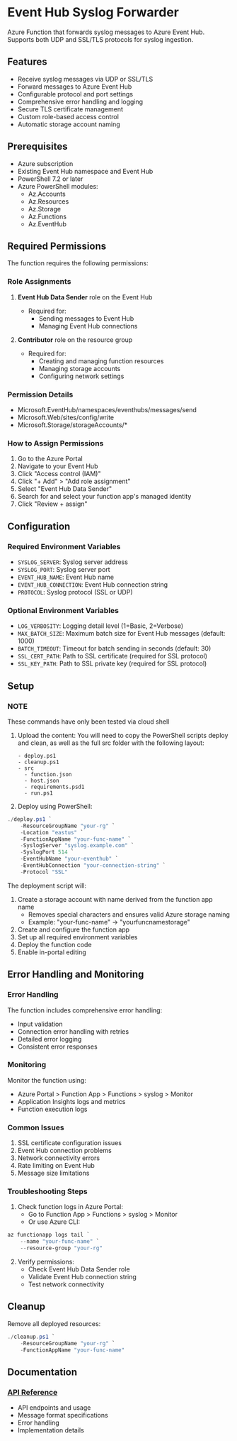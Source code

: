 # Event Hub Syslog Forwarder

Azure Function that forwards syslog messages to Azure Event Hub. Supports both UDP and SSL/TLS protocols for syslog ingestion.

## Features
- Receive syslog messages via UDP or SSL/TLS
- Forward messages to Azure Event Hub
- Configurable protocol and port settings
- Comprehensive error handling and logging
- Secure TLS certificate management
- Custom role-based access control
- Automatic storage account naming

## Prerequisites
- Azure subscription
- Existing Event Hub namespace and Event Hub
- PowerShell 7.2 or later
- Azure PowerShell modules:
  - Az.Accounts
  - Az.Resources
  - Az.Storage
  - Az.Functions
  - Az.EventHub

## Required Permissions
The function requires the following permissions:

### Role Assignments
1. **Event Hub Data Sender** role on the Event Hub
   - Required for:
     - Sending messages to Event Hub
     - Managing Event Hub connections

2. **Contributor** role on the resource group
   - Required for:
     - Creating and managing function resources
     - Managing storage accounts
     - Configuring network settings

### Permission Details
- Microsoft.EventHub/namespaces/eventhubs/messages/send
- Microsoft.Web/sites/config/write
- Microsoft.Storage/storageAccounts/*

### How to Assign Permissions
1. Go to the Azure Portal
2. Navigate to your Event Hub
3. Click "Access control (IAM)"
4. Click "+ Add" > "Add role assignment"
5. Select "Event Hub Data Sender"
6. Search for and select your function app's managed identity
7. Click "Review + assign"

## Configuration

### Required Environment Variables
- `SYSLOG_SERVER`: Syslog server address
- `SYSLOG_PORT`: Syslog server port
- `EVENT_HUB_NAME`: Event Hub name
- `EVENT_HUB_CONNECTION`: Event Hub connection string
- `PROTOCOL`: Syslog protocol (SSL or UDP)

### Optional Environment Variables
- `LOG_VERBOSITY`: Logging detail level (1=Basic, 2=Verbose)
- `MAX_BATCH_SIZE`: Maximum batch size for Event Hub messages (default: 1000)
- `BATCH_TIMEOUT`: Timeout for batch sending in seconds (default: 30)
- `SSL_CERT_PATH`: Path to SSL certificate (required for SSL protocol)
- `SSL_KEY_PATH`: Path to SSL private key (required for SSL protocol)

## Setup

### NOTE
These commands have only been tested via cloud shell

1. Upload the content:
   You will need to copy the PowerShell scripts deploy and clean,
   as well as the full src folder with the following layout:
   ```
   - deploy.ps1
   - cleanup.ps1
   - src
     - function.json
     - host.json
     - requirements.psd1
     - run.ps1
   ```

2. Deploy using PowerShell:
```powershell
./deploy.ps1 `
    -ResourceGroupName "your-rg" `
    -Location "eastus" `
    -FunctionAppName "your-func-name" `
    -SyslogServer "syslog.example.com" `
    -SyslogPort 514 `
    -EventHubName "your-eventhub" `
    -EventHubConnection "your-connection-string" `
    -Protocol "SSL"
```

The deployment script will:
1. Create a storage account with name derived from the function app name
   - Removes special characters and ensures valid Azure storage naming
   - Example: "your-func-name" → "yourfuncnamestorage"
2. Create and configure the function app
3. Set up all required environment variables
4. Deploy the function code
5. Enable in-portal editing

## Error Handling and Monitoring

### Error Handling
The function includes comprehensive error handling:
- Input validation
- Connection error handling with retries
- Detailed error logging
- Consistent error responses

### Monitoring
Monitor the function using:
- Azure Portal > Function App > Functions > syslog > Monitor
- Application Insights logs and metrics
- Function execution logs

### Common Issues
1. SSL certificate configuration issues
2. Event Hub connection problems
3. Network connectivity errors
4. Rate limiting on Event Hub
5. Message size limitations

### Troubleshooting Steps
1. Check function logs in Azure Portal:
   - Go to Function App > Functions > syslog > Monitor
   - Or use Azure CLI:
```powershell
az functionapp logs tail `
    --name "your-func-name" `
    --resource-group "your-rg"
```

2. Verify permissions:
   - Check Event Hub Data Sender role
   - Validate Event Hub connection string
   - Test network connectivity

## Cleanup

Remove all deployed resources:
```powershell
./cleanup.ps1 `
    -ResourceGroupName "your-rg" `
    -FunctionAppName "your-func-name"
```

## Documentation

### [API Reference](API-Reference.md)
- API endpoints and usage
- Message format specifications
- Error handling
- Implementation details 